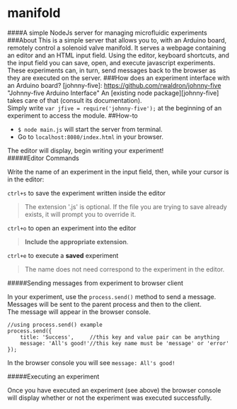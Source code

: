 manifold
====
####A simple NodeJs server for managing microfluidic experiments  
###About
This is a simple server that allows you to, with an Arduino board, remotely control a solenoid valve manifold. It serves a webpage containing an editor and an HTML input field. Using the editor, keyboard shortcuts, and the input field you can save, open, and execute javascript experiments. These experiments can, in turn, send messages back to the browser as they are executed on the server.
###How does an experiment interface with an Arduino board?
[johnny-five]: https://github.com/rwaldron/johnny-five "Johnny-five Arduino Interface"
An [existing node package][johnny-five] takes care of that (consult its documentation).  
Simply write `var jfive = require('johnny-five');` at the beginning of an experiment to access the module.
##How-to
- `$ node main.js` will start the server from terminal.
- Go to `localhost:8080/index.html` in your browser.

The editor will display, begin writing your experiment!  
#####Editor Commands

Write the name of an experiment in the input field, then, while your cursor is in the editor:

`ctrl+s` to save the experiment written inside the editor

> The extension '.js' is optional. If the file you are trying to save already exists, it will prompt you to override it.

`ctrl+o` to open an experiment into the editor

> **Include the appropriate extension**.

`ctrl+e` to execute a **saved** experiment

> The name does not need correspond to the experiment in the editor.

#####Sending messages from experiment to browser client

In your experiment, use the `process.send()` method to send a message.  
Messages will be sent to the parent process and then to the client.  
The message will appear in the browser console.
	
	//using process.send() example
	process.send({
		title: 'Success',     //this key and value pair can be anything
		message: 'All's good!'//this key name must be 'message' or 'error'
	});

In the browser console you will see `message: All's good!`

#####Executing an experiment

Once you have executed an experiment (see above) the browser console will display whether or not the experiment was executed successfully.


